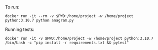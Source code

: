 To run:

```
docker run -it --rm -v $PWD:/home/project -w /home/project python:3.10.7 python anagram.py
```

Running tests:
```
docker run -it -v $PWD:/home/project -w /home/project python:3.10.7 /bin/bash -c "pip install -r requirements.txt && pytest"
```
